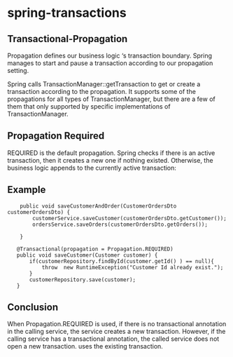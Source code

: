 # spring-transactions

## Transactional-Propagation
Propagation defines our business logic ‘s transaction boundary. Spring manages to start and pause a transaction according to our propagation setting.

Spring calls TransactionManager::getTransaction to get or create a transaction according to the propagation. It supports some of the propagations for all types of TransactionManager, but there are a few of them that only supported by specific implementations of TransactionManager.
## Propagation Required
REQUIRED is the default propagation. Spring checks if there is an active transaction, then it creates a new one if nothing existed. Otherwise, the business logic appends to the currently active transaction:

## Example

``` @Transactional(propagation = Propagation.REQUIRED)
    public void saveCustomerAndOrder(CustomerOrdersDto customerOrdersDto) {
        customerService.saveCustomer(customerOrdersDto.getCustomer());
        ordersService.saveOrders(customerOrdersDto.getOrders());

    } 
 ```
    
 ``` 
    @Transactional(propagation = Propagation.REQUIRED)
    public void saveCustomer(Customer customer) {
        if(customerRepository.findById(customer.getId() ) == null){
            throw  new RuntimeException("Customer Id already exist.");
        }
        customerRepository.save(customer);
    }
 ```

## Conclusion
  When Propagation.REQUIRED is used, if there is no transactional annotation in the calling service, the service creates a new transaction. However, if the calling service has a transactional annotation, the called service does not open a new transaction. uses the existing transaction.
    
    
